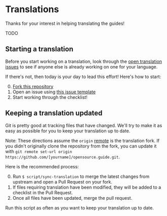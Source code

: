 # Translations

Thanks for your interest in helping translating the guides!

TODO

## Starting a translation

Before you start working on a translation, look through the [open translation issues](https://github.com/github/opensource.guide/labels/translation) to see if anyone else is already working on one for your language.

If there's not, then today is your day to lead this effort! Here's how to start:

0. [Fork this repository](https://github.com/github/opensource.guide/fork)
0. Open an issue using [this issue template](templates/translation-issue-template.md)
0. Start working through the checklist!

## Keeping a translation updated

Git is pretty good at tracking files that have changed. We'll try to make it as easy as possible for you to keep your translation up to date.

Note: These directions assume the `origin` [remote](https://git-scm.com/docs/git-remote) is the translation fork. If you didn't originally clone the repository from the fork, you can update it with `git remote set-url origin https://github.com/[yourname]/opensource.guide.git`.

Here is the recommended process:

0. Run `$ script/sync-translation` to merge the latest changes from upstream and open a Pull Request on your fork.
0. If files requiring translation have been modified, they will be added to a checklist in the Pull Request.
0. Once all files have been updated, merge the pull request.

Run this script as often as you want to keep your translation up to date.
